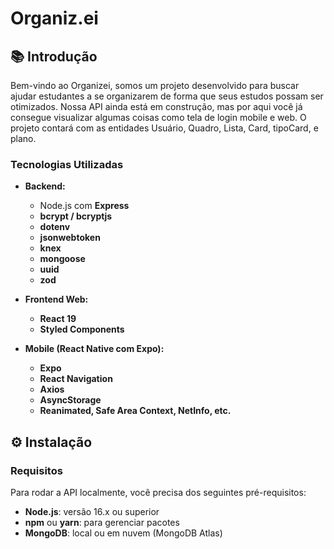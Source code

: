 # Organiz.ei

## 📚 Introdução

Bem-vindo ao Organizei, somos um projeto desenvolvido para buscar ajudar estudantes a se organizarem de forma que seus estudos possam ser otimizados. Nossa API ainda está em construção, mas por aqui você já consegue visualizar algumas coisas como tela de login mobile e web.
O projeto contará com as entidades Usuário, Quadro, Lista, Card, tipoCard, e plano.

### Tecnologias Utilizadas
- **Backend:**
  - Node.js com **Express**
  - **bcrypt / bcryptjs** 
  - **dotenv** 
  - **jsonwebtoken** 
  - **knex** 
  - **mongoose** 
  - **uuid** 
  - **zod**

- **Frontend Web:**
  - **React 19**
  - **Styled Components**

- **Mobile (React Native com Expo):**
  - **Expo**
  - **React Navigation**
  - **Axios**
  - **AsyncStorage**
  - **Reanimated, Safe Area Context, NetInfo, etc.**

## ⚙️ Instalação

### Requisitos

Para rodar a API localmente, você precisa dos seguintes pré-requisitos:

- **Node.js**: versão 16.x ou superior
- **npm** ou **yarn**: para gerenciar pacotes
- **MongoDB**: local ou em nuvem (MongoDB Atlas)